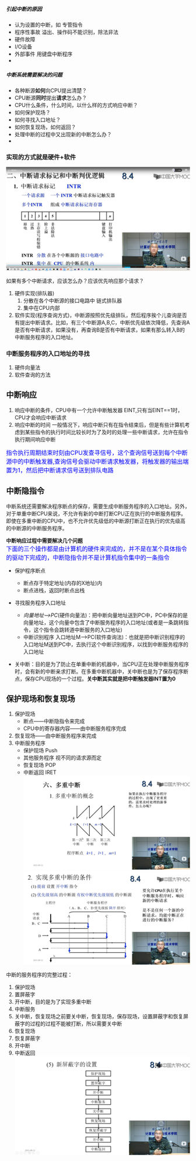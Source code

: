 ##### 引起中断的原因
* 认为设置的中断，如 专管指令
* 程序性事故 溢出、操作码不能识别，除法非法
* 硬件故障
* I/O设备
* 外部事件 用键盘中断程序
* 
##### 中断系统需要解决的问题
* 各种断源**如何**向CPU提出清楚？
* CPU断源**同时**提出**请求**怎么办？
* CPU什么条件，什么时间，以什么样的方式响应中断？
* 如何保护现场？
* 如何寻找入口地址？
* 如何恢复现场，如何返回？
* 处理中断的过程中又出现新的中断怎么办？
* 

### 实现的方式就是硬件+软件
![中断判优逻辑](中断判优逻辑.png)

如果有多个中断请求，应该怎么办？应该优先响应那个请求？
1. 硬件实现(排队器)
    1. 分散在各个中断源的接口电路中 链式排队器
    2. 集中在CPU内部
2. 软件实现(程序查询方式)，中断源按照优先级排队，然后程序挨个儿查询是否有提出中断请求。比如，有三个中断源A,B,C，中断优先级依次降低，先查询A是否有中断请求，如果没有，再查询B是否有中断请求，如果有那么转入B的中断服务程序的入口地址。

### 中断服务程序的入口地址的寻找
1. 硬件向量法
2. 软件查询的方法

## 中断响应
1. 响应中断的条件，CPU中有一个允许中断触发器 EINT,只有当EINT==1时，CPU才会响应中断请求
2. 响应中断的时间
一般情况下，响应中断只有在指令结束后，但是有些计算机考虑到某些指令的执行时间比较长时为了及时的处理一些中断请求，允许在指令执行期间响应中断

<font size =3 color=blue>指令执行周期结束时刻由CPU发查寻信号，这个查询信号送到每个中断源中的中断触发器,查询信号会驱动中断请求触发器，将触发器的输出端置为1，然后把中断请求信号送到排队电路</font>

## 中断隐指令
 中断系统还需要解决程序断点的保存，需要生成中断服务程序的入口地址。另外，对于单重中断CPU来说，不允许有新的中断打断CPU正在执行的中断服务程序。即使在多重中断的CPU中，也不允许优先级低的中断源打断正在执行的优先级高的中断源的中断服务程序。

**中断响应过程中需要解决几个问题**  
<font size=3 color=blue>下面的三个操作都是由计算机的硬件来完成的，并不是在某个具体指令的驱动下完成的，中断隐指令并不是计算机指令集中的一条指令</font>
* 保护程序断点
    * 断点存于特定地址(内存的X地址)内
    * 断点进栈，返回时断点出栈
* 寻找服务程序入口地址
    * *向量地址——>PC*(硬件向量法)：把中断向量地址送到PC中，PC中保存的是向量地址，这个向量中包含了中断服务程序的入口地址(或者是一条跳转指令，这个指令会跳转道中断服务的入口地址)
    * 中断识别程序 入口地址M——>PC(软件查询法)：也就是把中断识别程序的入口地址M送到PC中，去执行这个中断识别程序，以找到中断服务程序的入口地址

* 关中断：目的是为了防止在单重中断的机器中，当CPU正在处理中断服务程序时，会有新的中断亲求打断。在多重中断机器中，关中断也是为了保存程序断点，保存CPU现场的一个过程。**关中断其实就是把中断触发器INT置为0**


## 保护现场和恢复现场
1. 保护现场
    * 断点——中断隐指令来完成
    * CPU中的寄存器内容——由中断服务程序完成
2. 恢复现场——由中断服务程序来完成
3. 中断服务程序
    * 保护现场 Push
    * 其他服务程序 视不同的请求源而定
    * 恢复现场 POP
    * 中断返回 IRET
![多重中断](多重中断.png)
![中断条件](中断条件.png)  

中断的服务程序的完整过程：
1. 保护现场
2. 置屏蔽字
3. 开中断，目的是为了实现多重中断
4. 中断服务
5. 关中断，恢复现场之前要关中断，恢复现场，保存现场，设置屏蔽字和恢复屏蔽字的过程的过程不能被打断，所以需要关中断
6. 恢复现场
7. 恢复屏蔽字
8. 开中断
9. 中断返回
![中断流程](中断流程.png)










 
